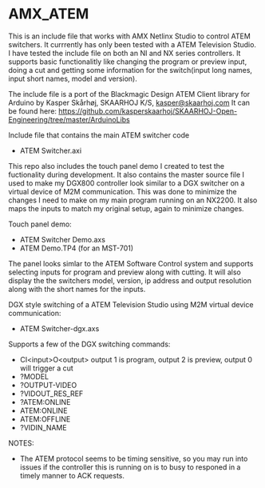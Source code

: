 # AMX_ATEM

This is an include file that works with AMX Netlinx Studio to control ATEM switchers. It currrently has only been tested with a ATEM Television Studio.  I have tested the include file on both an NI and NX series controllers.  It supports basic functionalitly like changing the program or preview input, doing a cut and getting some information for the switch(input long names, input short names, model and version).

The include file is a port of the Blackmagic Design ATEM Client library for Arduino by 
Kasper Skårhøj, SKAARHOJ K/S, kasper@skaarhoj.com 
It can be found here:  https://github.com/kasperskaarhoj/SKAARHOJ-Open-Engineering/tree/master/ArduinoLibs

Include file that contains the main ATEM switcher code
- ATEM Switcher.axi

This repo also includes the touch panel demo I created to test the fuctionality during development.  It also contains the master source file I used to make my DGX800 controller look similar to a DGX switcher on a virtual device of M2M communication.  This was done to minimize the changes I need to make on my main program running on an NX2200. It also maps the inputs to match my original setup, again to minimize changes.

Touch panel demo:
- ATEM Switcher Demo.axs
- ATEM Demo.TP4 (for an MST-701)

The panel looks simlar to the ATEM Software Control system and supports selecting inputs for program and preview along with cutting.  It will also display the the switchers model, version, ip address and output resolution along with the short names for the inputs.

DGX style switching of a ATEM Television Studio using M2M virtual device communication:
- ATEM Switcher-dgx.axs

Supports a few of the DGX switching commands:
- CI\<input\>O\<output\>  output 1 is program, output 2 is preview, output 0 will trigger a cut
- ?MODEL
- ?OUTPUT-VIDEO
- ?VIDOUT_RES_REF
- ?ATEM:ONLINE
- ATEM:ONLINE
- ATEM:OFFLINE
- ?VIDIN_NAME


NOTES:
- The ATEM protocol seems to be timing sensitive, so you may run into issues if the controller this is running on is to busy to responed in a timely manner to ACK requests.  
